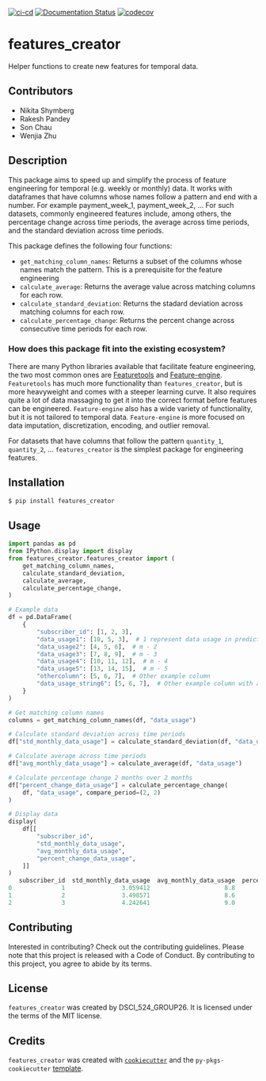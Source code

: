 [![ci-cd](https://github.com/UBC-MDS/features_creator/actions/workflows/ci-cd.yml/badge.svg)](https://github.com/UBC-MDS/features_creator/actions/workflows/ci-cd.yml)
[![Documentation Status](https://readthedocs.org/projects/features_creator/badge/?version=latest)](https://features_creator.readthedocs.io/en/latest/?badge=latest)
[![codecov](https://codecov.io/gh/UBC-MDS/features_creator/branch/main/graph/badge.svg?token=GXJ0XGtnO0)](https://codecov.io/gh/UBC-MDS/features_creator)
# features_creator

Helper functions to create new features for temporal data.

## Contributors

- Nikita Shymberg
- Rakesh Pandey
- Son Chau
- Wenjia Zhu

## Description

This package aims to speed up and simplify the process of feature engineering for temporal (e.g. weekly or monthly) data.
It works with dataframes that have columns whose names follow a pattern and end with a number. For example payment_week_1, payment_week_2, ...
For such datasets, commonly engineered features include, among others, the percentage change across time periods, the average across time periods, and the standard deviation across time periods.

This package defines the following four functions:

- `get_matching_column_names`: Returns a subset of the columns whose names match the pattern. This is a prerequisite for the feature engineering
- `calculate_average`: Returns the average value across matching columns for each row.
- `calculate_standard_deviation`: Returns the stadard deviation across matching columns for each row.
- `calculate_percentage_change`: Returns the percent change across consecutive time periods for each row.

### How does this package fit into the existing ecosystem?

There are many Python libraries available that facilitate feature engineering,
the two most common ones are [Featuretools](https://www.featuretools.com/) and [Feature-engine](https://feature-engine.readthedocs.io/en/1.2.x/).
`Featuretools` has much more functionality than `features_creator`, but is more heavyweight and comes with a steeper learning curve.
It also requires quite a lot of data massaging to get it into the correct format before features can be engineered.
`Feature-engine` also has a wide variety of functionality, but it is not tailored to temporal data.
`Feature-engine` is more focused on data imputation, discretization, encoding, and outlier removal.

For datasets that have columns that follow the pattern `quantity_1`, `quantity_2`, ... `features_creator` is the simplest package for engineering features.

## Installation

```bash
$ pip install features_creator
```

## Usage

```python
import pandas as pd
from IPython.display import display
from features_creator.features_creator import (
    get_matching_column_names,
    calculate_standard_deviation,
    calculate_average,
    calculate_percentage_change,
)

# Example data
df = pd.DataFrame(
    {
        "subscriber_id": [1, 2, 3],
        "data_usage1": [10, 5, 3],  # 1 represent data usage in prediction month (m) - 1
        "data_usage2": [4, 5, 6],  # m - 2
        "data_usage3": [7, 8, 9],  # m - 3
        "data_usage4": [10, 11, 12],  # m - 4
        "data_usage5": [13, 14, 15],  # m - 5
        "othercolumn": [5, 6, 7],  # Other example column
        "data_usage_string6": [5, 6, 7],  # Other example column with an integer
    }
)

# Get matching column names
columns = get_matching_column_names(df, "data_usage")

# Calculate standard deviation across time periods
df["std_monthly_data_usage"] = calculate_standard_deviation(df, "data_usage")

# Calculate average across time periods
df["avg_monthly_data_usage"] = calculate_average(df, "data_usage")

# Calculate percentage change 2 months over 2 months
df["percent_change_data_usage"] = calculate_percentage_change(
    df, "data_usage", compare_period=(2, 2)
)

# Display data
display(
    df[[
        "subscriber_id",
        "std_monthly_data_usage",
        "avg_monthly_data_usage",
        "percent_change_data_usage",
    ]]
)
   subscriber_id  std_monthly_data_usage  avg_monthly_data_usage  percent_change_data_usage
0              1                3.059412                     8.8                 -17.647059
1              2                3.498571                     8.6                 -47.368421
2              3                4.242641                     9.0                 -57.142857
```

## Contributing

Interested in contributing? Check out the contributing guidelines. Please note that this project is released with a Code of Conduct. By contributing to this project, you agree to abide by its terms.

## License

`features_creator` was created by DSCI_524_GROUP26. It is licensed under the terms of the MIT license.

## Credits

`features_creator` was created with [`cookiecutter`](https://cookiecutter.readthedocs.io/en/latest/) and the `py-pkgs-cookiecutter` [template](https://github.com/py-pkgs/py-pkgs-cookiecutter).
